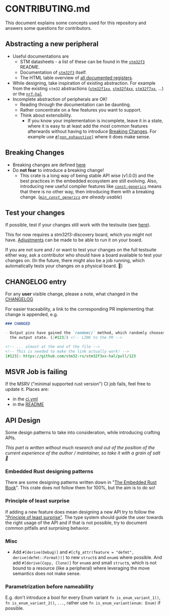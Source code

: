 # CONTRIBUTING.md

This document explains some concepts used for this repository and answers some
questions for contributors.

## Abstracting a new peripheral

- Useful documentations are
  - STM datasheets - a list of these can be found in the
    [`stm32f3`][device-support] README.
  - Documentation of [`stm32f3`](https://docs.rs/stm32f3/latest/stm32f3/)
    itself.
  - The HTML table overview of
    [all documented registers](https://stm32-rs.github.io/stm32-rs/).
- While designing, take inspiration of existing abstraction. For example from
  the existing `stm32` abstractions ([`stm32f1xx`], [`stm32f4xx`],
  [`stm32f7xx`], ...) or the [`nrf-hal`]
- Incomplete abstraction of peripherals are OK!
  - Reading through the documentation can be daunting.
  - Rather concentrate on a few features you want to support.
  - Think about extensibility.
    - If you know your implementation is incomplete, leave it in a state,
      where it is easy to at least add the most common features afterwards
      without having to introduce [Breaking Changes](#breaking-changes).
      For example use [`#[non_exhaustive]`][non-exhaustive] where it does make
      sense.

[device-support]: https://github.com/stm32-rs/stm32-rs-nightlies/tree/master/stm32f3#supported-devices
[non-exhaustive]: https://rust-lang.github.io/rfcs/2008-non-exhaustive.html
[`stm32f1xx`]: https://github.com/stm32-rs/stm32f1xx-hal
[`stm32f4xx`]: https://github.com/stm32-rs/stm32f4xx-hal
[`stm32f7xx`]: https://github.com/stm32-rs/stm32f7xx-hal
[`nrf-hal`]: https://github.com/nrf-rs/nrf-hal

## Breaking Changes

- Breaking changes are defined [here][breaking]
- Do **not fear** to introduce a breaking change!
  - This crate is a long way of being stable API wise (v1.0.0) and the best
  practices in the embedded ecosystem are still evolving.
  Also, introducing new useful compiler features like [`const-generics`] means
  that there is no other way, then introducing them with a breaking change.
  (_[`min_const_generics`] are already usable_)

[breaking]: https://doc.rust-lang.org/cargo/reference/semver.html
[`const-generics`]: https://rust-lang.github.io/rfcs/2000-const-generics.html
[`min_const_generics`]: https://blog.rust-lang.org/2021/02/26/const-generics-mvp-beta.html

## Test your changes

If possible, test if your changes still work with the testsuite (see
[here](testsuite/README.md)).

This for now requires a stm32f3-discovery board, which you might not have.
[Adjustments](testsuite/README.md#using-a-different-board) can be made to be
able to run it on your board.

If you are not sure and / or want to test your changes on the full testsuite
either way, ask a contributor who should have a board available to test your
changes on. (In the future, there might also be a job running, which automatically
tests your changes on a physical board. 🚀)

## CHANGELOG entry

For any **user** visible change, please a note, what changed in the [CHANGELOG](CHANGELOG.md)

For easier traceability, a link to the corresponding PR implementing that
change is appended, e.g.

```markdown
### CHANGED

- Output pins have gained the `random()` method, which randomly chooses
  the output state. ([#123]) <!-- LINK to the PR -->

<!-- ... almost at the end of the file -->
<!-- This is needed to make the link actually work! -->
[#123]: https://github.com/stm32-rs/stm32f3xx-hal/pull/123
```

## MSVR Job is failing

If the MSRV ("minimal supported rust version") CI job fails, feel free to update
it. Places are:

- in the [ci.yml](.github/workflows/ci.yml)
- in the [README](README.md)

## API Design

Some design patterns to take into consideration, while introducing crafting
APIs.

_This part is written without much research and out of the position
of the current experience of the author / maintainer, so take it with a grain of
salt 🧂_

### Embedded Rust designing patterns

There are some designing patterns written down in "[The Embedded Rust Book]".
This crate does not follow them for 100%, but the aim is to do so!

[The Embedded Rust Book]: https://docs.rust-embedded.org/book/design-patterns/hal/checklist.html

### Principle of least surprise

If adding a new feature does mean designing a new API try to follow the
["Principle of least surprise"][POLS]. The type system should guide the user
towards the right usage of the API and if that is not possible, try to document
common pitfalls and surprising behavior.

[POLS]: https://en.wikipedia.org/wiki/Principle_of_least_astonishment

### Misc

- Add `#[derive(Debug)]` and `#[cfg_attr(feature = "defmt",
  derive(defmt::Format))]` to new `struct`s and `enum`s where possible. And add
  `#[derive(Copy, Clone)]` for `enum`s and small `struct`s, which is not bound
  to a resource (like a peripheral) where leveraging the move semantics does not
  make sense.

### Parametrization before nameability

E.g. don't introduce a bool for every Enum variant `fn is_enum_variant_1()`, `fn
is_enum_variant_2()`, `...`, rather use `fn is_enum_variant(enum: Enum)` if
possible.
